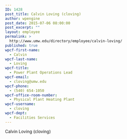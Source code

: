 ```yaml
---
ID: 1428
post_title: Calvin Loving (cloving)
author: wpengine
post_date: 2015-07-06 08:00:00
post_excerpt: ""
layout: employee
permalink: >
  http://www.umw.edu/directory/employee/calvin-loving/
published: true
wpcf-first-name:
  - Calvin
wpcf-last-name:
  - Loving
wpcf-title:
  - Power Plant Operations Lead
wpcf-email:
  - cloving@umw.edu
wpcf-phone:
  - (540) 654-1050
wpcf-office-room-number:
  - Physical Plant Heating Plant
wpcf-username:
  - cloving
wpcf-dept:
  - Facilities Services
---
```

Calvin Loving (cloving)